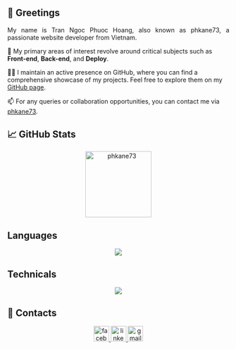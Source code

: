 ## 👋 Greetings

<p align="justify">
My name is Tran Ngoc Phuoc Hoang, also known as phkane73, a passionate website developer from Vietnam.
</p>

<p align="justify">

👀 My primary areas of interest revolve around critical subjects such as **Front-end**, **Back-end**, and **Deploy**.

</p>

<p align="justify">

👨‍💻 I maintain an active presence on GitHub, where you can find a comprehensive showcase of my projects. Feel free to explore them on my [GitHub page](https://github.com/phkane73).

</p>

<p align="justify">

📫 For any queries or collaboration opportunities, you can contact me via [phkane73](mailto:phkane732002@gmail.com).

</p>

## 📈 GitHub Stats

<div align="center">
  <img loading="lazy" src="https://github-readme-stats.vercel.app/api/top-langs?username=phkane73&show_icons=true&theme=tokyonight&locale=en&layout=compact" height="150" alt="phkane73" />
</div>

## Languages

<p align="center">
  <a href="https://skillicons.dev">
    <img src="https://skillicons.dev/icons?i=html,css,js,ts,python,java" />
  </a>
</p>

## Technicals

<p align="center">
  <a href="https://skillicons.dev">
    <img src="https://skillicons.dev/icons?i=git,docker,tailwind,mysql,postgresql,spring,react,vite,nextjs,vercel,linux,redis,kafka,nestjs,redux" />
  </a>
</p>

## 💬 Contacts

<div align="center">
  <a href="https://www.facebook.com/phuochoang73.net/" target="_blank">
    <img loading="lazy" src="https://img.shields.io/static/v1?message=Facebook&logo=facebook&label=&color=1877F2&logoColor=white&labelColor=&style=for-the-badge" height="35" alt="facebook logo" />
  <a href="https://www.linkedin.com/in/hoang-tran-87423b2a1/" target="_blank">
    <img src="https://img.shields.io/static/v1?message=LinkedIn&logo=linkedin&label=&color=0077B5&logoColor=white&labelColor=&style=for-the-badge" height="35" alt="linkedin logo"  /> </a>
  <a href="phkane732002@gmail.com" target="_blank">
    <img src="https://img.shields.io/static/v1?message=Gmail&logo=gmail&label=&color=D14836&logoColor=white&labelColor=&style=for-the-badge" height="35" alt="gmail logo"  />
  </a>  
</div>
